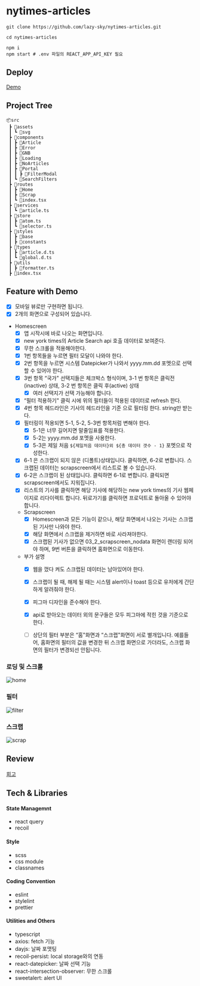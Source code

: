 # nytimes-articles

```
git clone https://github.com/lazy-sky/nytimes-articles.git

cd nytimes-articles

npm i
npm start # .env 파일의 REACT_APP_API_KEY 필요
```

## Deploy

[Demo](https://nytimes-articles.vercel.app/)

## Project Tree

```
📦src
 ┣ 📂assets
 ┃ ┗ 📂svg
 ┣ 📂components
 ┃ ┣ 📂Article
 ┃ ┣ 📂Error
 ┃ ┣ 📂GNB
 ┃ ┣ 📂Loading
 ┃ ┣ 📂NoArticles
 ┃ ┣ 📂Portal
 ┃ ┃ ┣ 📂FilterModal
 ┃ ┗ 📂SearchFilters
 ┣ 📂routes
 ┃ ┣ 📂Home
 ┃ ┣ 📂Scrap
 ┃ ┗ 📜index.tsx
 ┣ 📂services
 ┃ ┗ 📜article.ts
 ┣ 📂store
 ┃ ┣ 📜atom.ts
 ┃ ┗ 📜selector.ts
 ┣ 📂styles
 ┃ ┣ 📂base
 ┃ ┣ 📂constants
 ┣ 📂types
 ┃ ┣ 📜article.d.ts
 ┃ ┗ 📜global.d.ts
 ┣ 📂utils
 ┃ ┣ 📜formatter.ts
 ┣ 📜index.tsx
```

## Feature with Demo

- [x] 모바일 뷰로만 구현하면 됩니다.
- [x] 2개의 화면으로 구성되어 있습니다. 
- Homescreen 
  - [x] 앱 시작시에 바로 나오는 화면입니다. 
  - [x] new york times의 Article Search api 호출 데이터로 보여준다. 
  - [x] 무한 스크롤을 적용해야한다. 
  - [x] 1번 항목들을 누르면 필터 모달이 나와야 한다. 
  - [x] 2번 항목을 누르면 시스템 Datepicker가 나와서 yyyy.mm.dd 포멧으로 선택할 수 있어야 한다. 
  - [x] 3번 항목 “국가" 선택지들은 체크박스 형식이며, 3-1 번 항목은 클릭전(inactive) 상태, 3-2 번 항목은 클릭 후(active) 상태
    - [x] 여러 선택지가 선택 가능해야 합니다. 
  - [x] “필터 적용하기" 클릭 시에 위의 필터들이 적용된 데이터로 refresh 한다. 
  - [x] 4번 항목 헤드라인은 기사의 헤드라인을 기준 으로 필터링 한다. string만 받는다. 
  - [x] 필터링이 적용되면 5-1, 5-2, 5-3번 항목처럼 변해야 한다.
    - [x] 5-1은 너무 길어지면 말줄임표를 적용한다. 
    - [x] 5-2는 yyyy.mm.dd 포멧을 사용한다. 
    - [x] 5-3은 제일 처음 `${제일처음 데이터}외 ${총 데이터 갯수 - 1}` 포멧으로 작성한다. 
  - [x] 6-1 은 스크랩이 되지 않은 (디폴트)상태입니다. 클릭하면, 6-2로 변합니다. 스크랩된 데이터는 scrapscreen에서 리스트로 볼 수 있습니다.
  - [x] 6-2은 스크랩이 된 상태입니다. 클릭하면 6-1로 변합니다. 클릭되면 scrapscreen에서도 지워집니다. 
  - [x] 리스트의 기사를 클릭하면 해당 기사에 해당하는 new york times의 기사 웹페이지로 리다이렉트 합니다. 뒤로가기를 클릭하면 프로덕트로 돌아올 수 있어야합니다. 
  - Scrapscreen 
    - [x] Homescreen과 모든 기능이 같으나, 해당 화면에서 나오는 기사는 스크랩된 기사만 나와야 한다. 
    - [x] 해당 화면에서 스크랩을 제거하면 바로 사라져야한다. 
    - [x] 스크랩된 기사가 없으면 03_2_scrapscreen_nodata 화면이 랜더링 되어야 하며, 9번 버튼을 클릭하면 홈화면으로 이동한다. 
    
  - 부가 설명 
    - [x] 웹을 껐다 켜도 스크랩된 데이터는 남아있어야 한다. 
    - [x] 스크랩이 될 때, 해제 될 때는 시스템 alert이나 toast 등으로 유저에게 간단하게 알려줘야 한다. 
    - [x] 피그마 디자인을 준수해야 한다. 
    - [x] api로 받아오는 데이터 외의 문구들은 모두 피그마에 적힌 것을 기준으로 한다. 
    - [ ] 상단의 필터 부분은 “홈"화면과 “스크랩"화면이 서로 별개입니다. 예를들어, 홈화면의 필터의 값을 변경한 뒤 스크랩 화면으로 가더라도, 스크랩 화면의 필터가 변경되선 안됩니다.


### 로딩 및 스크롤

![home](https://user-images.githubusercontent.com/47808461/194892545-3944c1a2-eb2a-4c05-8477-1b03ce61d002.gif)

### 필터

![filter](https://user-images.githubusercontent.com/47808461/194892571-c9cc5881-2f4c-4a30-911c-6e83f5fa05fd.gif)

### 스크랩

![scrap](https://user-images.githubusercontent.com/47808461/194892557-052e9913-faad-4849-be2e-5d73b970ae12.gif)

## Review

[회고](./REVIEW.md)

## Tech & Libraries

#### State Managemnt

- react query
- recoil

#### Style

- scss
- css module
- classnames

#### Coding Convention

- eslint
- stylelint
- prettier

#### Utilities and Others

- typescript
- axios: fetch 기능
- dayjs: 날짜 포맷팅
- recoil-persist: local storage와의 연동
- react-datepicker: 날짜 선택 기능
- react-intersection-observer: 무한 스크롤
- sweetalert: alert UI
